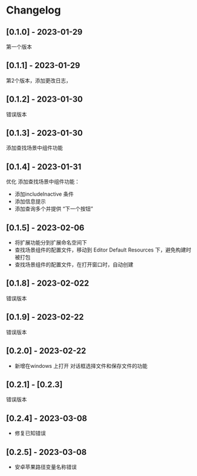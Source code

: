 # Changelog

## [0.1.0] - 2023-01-29

第一个版本

## [0.1.1] - 2023-01-29

第2个版本，添加更改日志，

## [0.1.2] - 2023-01-30

错误版本

## [0.1.3] - 2023-01-30

添加查找场景中组件功能

## [0.1.4] - 2023-01-31

优化 添加查找场景中组件功能：

- 添加includeInactive 条件
- 添加信息提示
- 添加查询多个并提供 “下一个按钮”

## [0.1.5] - 2023-02-06

- 将扩展功能分到扩展命名空间下
- 查找场景组件的配置文件，移动到 Editor Default Resources 下，避免构建时被打包
- 查找场景组件的配置文件，在打开窗口时，自动创建

## [0.1.8] - 2023-02-022

错误版本

## [0.1.9] - 2023-02-22

错误版本

## [0.2.0] - 2023-02-22

- 新增在windows 上打开 对话框选择文件和保存文件的功能

## [0.2.1] - [0.2.3]

错误版本

## [0.2.4] - 2023-03-08

- 修复已知错误

## [0.2.5] - 2023-03-08

- 安卓苹果路径变量名称错误

